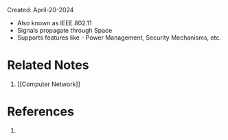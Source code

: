 Created: April-20-2024

- Also known as IEEE 802.11
- Signals propagate through Space
- Supports features like - Power Management, Security Mechanisms, etc.

# Related Notes

1. [[Computer Network]]
# References

1. 